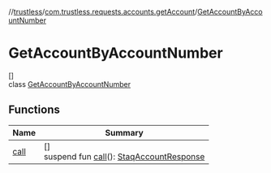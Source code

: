 //[trustless](../../../index.md)/[com.trustless.requests.accounts.getAccount](../index.md)/[GetAccountByAccountNumber](index.md)

# GetAccountByAccountNumber

[]\
class [GetAccountByAccountNumber](index.md)

## Functions

| Name | Summary |
|---|---|
| [call](call.md) | []<br>suspend fun [call](call.md)(): [StaqAccountResponse](../../com.trustless.requests.accounts/-staq-account-response/index.md) |
